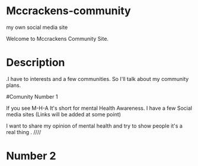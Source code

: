 # Mccrackens-community
my own social media site

Welcome to Mccrackens Community Site.

# Description
.I have to interests and a few communities.
So I'll talk about my community plans.

#Comunity Number 1

If you see M-H-A It's short for mental Health Awareness. I have a few Social media sites (Links will be added at some point)

I want to share my opinion of mental health and try to show people it's a real thing .
////

# Number 2

